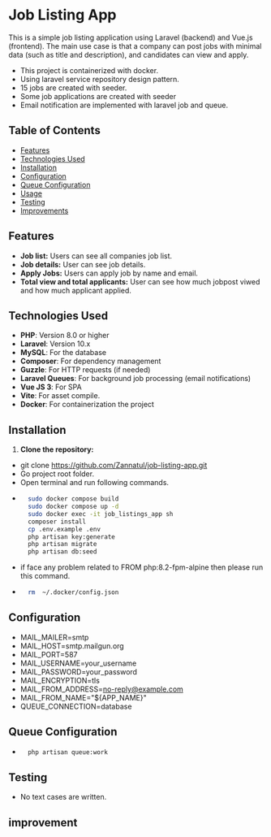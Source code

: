 # Job Listing App

This is a simple job listing application using Laravel (backend) and Vue.js (frontend). The main use case is that a company can post jobs with minimal data (such as title and description), and candidates can view and apply.


- This project is containerized with docker.
- Using laravel service repository design pattern.
- 15 jobs are created with seeder.
- Some job applications are created with seeder
- Email notification are implemented with laravel job and queue.


## Table of Contents

- [Features](#features)
- [Technologies Used](#technologies-used)
- [Installation](#installation)
- [Configuration](#configuration)
- [Queue Configuration](#queue-configuration)
- [Usage](#usage)
- [Testing](#testing)
- [Improvements](#improvement)

## Features

- **Job list:** Users can see all companies job list.
- **Job details:** User can see job details.
- **Apply Jobs:** Users can apply job by name and email.
- **Total view and total applicants:** User can see how much jobpost viwed and how much applicant applied.

## Technologies Used

- **PHP**: Version 8.0 or higher
- **Laravel**: Version 10.x
- **MySQL**: For the database
- **Composer**: For dependency management
- **Guzzle**: For HTTP requests (if needed)
- **Laravel Queues**: For background job processing (email notifications)
- **Vue JS 3**: For SPA
- **Vite**: For asset compile.
- **Docker**: For containerization the project

## Installation

1. **Clone the repository:**
- git clone https://github.com/Zannatul/job-listing-app.git
- Go project root folder.
- Open terminal and run following commands.
- ```bash
    sudo docker compose build
    sudo docker compose up -d
    sudo docker exec -it job_listings_app sh
    composer install
    cp .env.example .env
    php artisan key:generate  
    php artisan migrate
    php artisan db:seed

- if face any problem related to FROM php:8.2-fpm-alpine then please run this command.
- ```bash
    rm  ~/.docker/config.json 

## Configuration
- MAIL_MAILER=smtp
- MAIL_HOST=smtp.mailgun.org
- MAIL_PORT=587
- MAIL_USERNAME=your_username
- MAIL_PASSWORD=your_password
- MAIL_ENCRYPTION=tls
- MAIL_FROM_ADDRESS=no-reply@example.com
- MAIL_FROM_NAME="${APP_NAME}"
- QUEUE_CONNECTION=database

## Queue Configuration

- ```bash
    php artisan queue:work

## Testing
- No text cases are written.

## improvement



